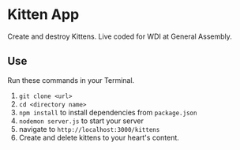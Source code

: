 # Kitten App
Create and destroy Kittens. Live coded for WDI at General Assembly.

## Use
Run these commands in your Terminal.

1. ```git clone <url>```
2. ```cd <directory name>```
3. ```npm install``` to install dependencies from ```package.json```
4. ```nodemon server.js``` to start your server
5. navigate to ```http://localhost:3000/kittens```
6. Create and delete kittens to your heart's content.

